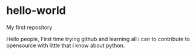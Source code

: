 # hello-world
My first repository

Hello people,
First time trying github and learning all i can to contribute to opensource with little that i know about python.
